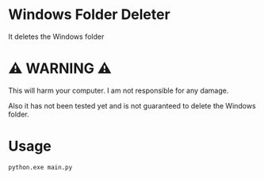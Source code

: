 # Windows Folder Deleter
It deletes the Windows folder

# ⚠ WARNING ⚠
This will harm your computer. I am not responsible for any damage.

Also it has not been tested yet and is not guaranteed to delete the Windows folder.
# Usage
```
python.exe main.py
```
